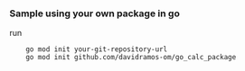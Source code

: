 

### Sample using your own package in go

run 
```
    go mod init your-git-repository-url
    go mod init github.com/davidramos-om/go_calc_package
```